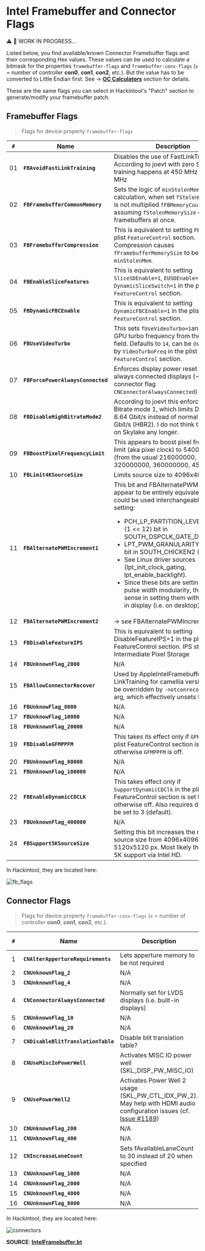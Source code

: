 # Intel Framebuffer and Connector Flags

:warning: :construction: WORK IN PROGRESS… 

Listed below, you find available/known Connector Framebuffer flags and their corresponding Hex values. These values can be used to calculate a bitmask for the properties `framebuffer-flags` and `framebuffer-conx-flags` (`x` = number of controller **con0**, **con1**, **con2**, etc.). But the value has to be converted to Little Endian first. See &rarr; [**OC Calculators**](https://github.com/5T33Z0/OC-Little-Translated/tree/main/B_OC_Calculators) section for details. 

These are the same flags you can select in Hackintool's "Patch" section to generate/modify your framebuffer patch.

## Framebuffer Flags
> Flags for device property `framebuffer-flags`

`#`|Name                        | Description | Hex Value
:-:|----------------------------|-------------|-----------:
01 |**`FBAvoidFastLinkTraining`** | Disables the use of FastLinkTraining. According to joevt with zero SKL link training happens at 450 MHz else at 540 MHz  | 0x1
02 |**`FBFramebufferCommonMemory`**  | Sets the logic of `minStolenMem` calculation, when set `fStolenMemorySize` is not multiplied `fFBMemoryCount`, assuming `fStolenMemorySize` counts all framebuffers at once. | 0x2
03 |**`FBFramebufferCompression`** |This is equivalent to setting `FBC=1` in the plist `FeatureControl` section. Compression causes `fFramebufferMemorySize` to be added to `minStolenMem`.| 0x4
04 |**`FBEnableSliceFeatures`** | This is equivalent to setting `SliceSDEnable=1`, `EUSDEnable=1`, `DynamicSliceSwitch=1` in the plist `FeatureControl` section. |0x8
05 |**`FBDynamicFBCEnable`** |This is equivalent to setting `DynamicFBCEnable=1` in the plist `FeatureControl` section.|0x10
06 |**`FBUseVideoTurbo`** |This sets `fUseVideoTurbo=1`and loads GPU turbo frequency from the specific field. Defaults to `14`, can be overridden by `VideoTurboFreq` in the plist `FeatureControl` section.| 0x20
07 |**`FBForcePowerAlwaysConnected`** | Enforces display power reset even on always connected displays (&rarr; see connector flag `CNConnectorAlwaysConnected`)|0x40
08 |**`FBDisableHighBitrateMode2`**   | According to joevt this enforces High Bitrate mode 1, which limits DP bitrate to 8.64 Gbit/s instead of normal 17.28 Gbit/s (HBR2). I do not think this is used on Skylake any longer.|0x80
09 |**`FBBoostPixelFrequencyLimit`**  | This appears to boost pixel frequency limit (aka pixel clock) to 540000000 Hz (from the usual 216000000, 320000000, 360000000, 450000000)|0x100
10 |**`FBLimit4KSourceSize`** | Limits source size to 4096x4096 px| 0x200
11 |**`FBAlternatePWMIncrement1`** | This bit and FBAlternatePWMIncrement2 appear to be entirely equivalent and could be used interchangeably. Result in setting: <ul> <li> PCH_LP_PARTITION_LEVEL_DISABLE (1 << 12) bit in SOUTH_DSPCLK_GATE_D (0xc2020) <li>LPT_PWM_GRANULARITY (1 << 5) bit in SOUTH_CHICKEN2 (0xc2004) <li>See Linux driver sources (lpt_init_clock_gating, lpt_enable_backlight). <li>Since these bits are setting backlight pulse width modularity, there is no sense in setting them without a built-in display (i.e. on desktop).|0x400
12 |**`FBAlternatePWMIncrement2`** | &rarr; see FBAlternatePWMIncrement1 |0x800
13 |**`FBDisableFeatureIPS`** | This is equivalent to setting DisableFeatureIPS=1 in the plist FeatureControl section. IPS stands for Intermediate Pixel Storage | 0x1000
14 |**`FBUnknownFlag_2000`** | N/A |0x2000
15 |**`FBAllowConnectorRecover`** | Used by AppleIntelFramebufferController LinkTraining for camellia version 2. Can be overridden by `-notconrecover` boot-arg, which effectively unsets this bit. | 0x4000
16 |**`FBUnknowFlag_8000`** | N/A |0x8000
17 |**`FBUnknowFlag_10000`** | N/A |0x10000
18 |**`FBUnknownFlag_20000`** | N/A |0x20000
19 |**`FBDisableGFMPPFM`** | This takes its effect only if `GFMPPFM` in the plist FeatureControl section is set to `2`, otherwise `GFMPPFM` is off.| 0x40000
20 |**`FBUnknownFlag_80000`** | N/A |0x80000
21 |**`FBUnknownFlag_100000`** | N/A |0x100000
22 |**`FBEnableDynamicCDCLK`** | This takes effect only if `SupportDynamicCDClk` in the plist FeatureControl section is set to `1`, otherwise off. Also requires dc6config to be set to 3 (default).|0x200000
23 |**`FBUnknownFlag_400000`** | N/A |0x400000
24 |**`FBSupport5KSourceSize`** | Setting this bit increases the maximum source size from 4096x4096 px to 5120x5120 px. Most likely this enables 5K support via Intel HD. |0x800000

In Hackintool, they are located here:

![fb_flags](https://github.com/5T33Z0/OC-Little-Translated/assets/76865553/b5dfa501-4751-4de8-8781-e2ea9ff31d63)

## Connector Flags
> Flags for device property `framebuffer-conx-flags` (`x` = number of controller **con0**, **con1**, **con2**, etc.).

`#`|Name                         | Description | Hex Value
:-:|-----------------------------|-------------|----------:
1 | **`CNAlterAppertureRequirements`** | Lets apperture memory to be not required | 0x1
2 | **`CNUnknownFlag_2`** | N/A | 0x2
3 | **`CNUnknownFlag_4`** | N/A| 0x4
4 | **`CNConnectorAlwaysConnected`** |Normally set for LVDS displays (i.e. built-in displays)|0x8
5 | **`CNUnknownFlag_10`**| N/A |0x10
6 | **`CNUnknownFlag_20`**| N/A |0x20
7 | **`CNDisableBlitTranslationTable`** | Disable blit translation table? | 0x40
8 | **`CNUseMiscIoPowerWell`** | Activates MISC IO power well (SKL_DISP_PW_MISC_IO) |0x80
9 | **`CNUsePowerWell2`** | Activates Power Well 2 usage (SKL_PW_CTL_IDX_PW_2). May help with HDMI audio configuration issues (cf. [Issue #1189](https://github.com/acidanthera/bugtracker/issues/1189))|0x100
10 | **`CNUnknownFlag_200`** |N/A|0x200
11 | **`CNUnknownFlag_400`** |N/A|0x400
12 | **`CNIncreaseLaneCount`** |Sets fAvailableLaneCount to 30 instead of 20 when specified|0x800
13 | **`CNUnknownFlag_1000`** |N/A|0x1000
14 | **`CNUnknownFlag_2000`** |N/A|0x2000
15 | **`CNUnknownFlag_4000`** |N/A|0x4000
16 | **`CNUnknownFlag_8000`** |N/A|0x8000

In Hackintool, they are located here:

![connectors](https://github.com/5T33Z0/OC-Little-Translated/assets/76865553/a71fc439-8518-45e0-90bd-8b7cab55bde4)

**SOURCE**: [**IntelFramebuffer.bt**](https://github.com/acidanthera/WhateverGreen/blob/master/Manual/IntelFramebuffer.bt)
